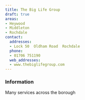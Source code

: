 ```yaml
---
title: The Big Life Group
draft: true
areas:
- Heywood
- Middleton
- Rochdale
contact:
  addresses:
  - Lock 50  Oldham Road  Rochdale
  phone:
  - 01706 751190
  web_addresses:
  - www.thebiglifegroup.com
---
```


### Information
Many services across the borough

